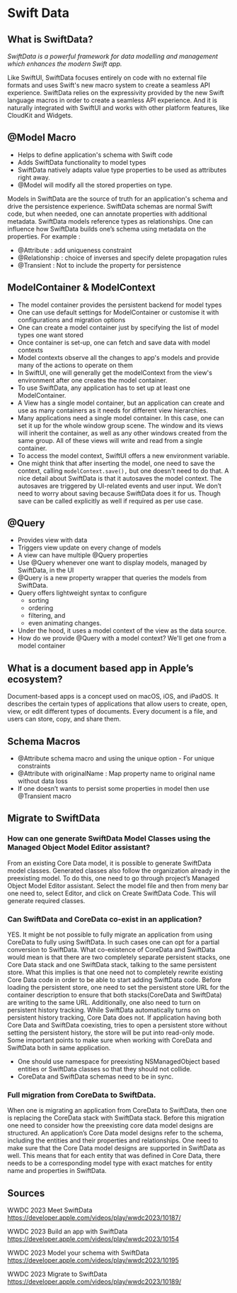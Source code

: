 # Swift Data

## What is SwiftData?

_SwiftData is a powerful framework for data modelling and management which enhances the modern Swift app._

Like SwiftUI, SwiftData focuses entirely on code with no external file formats and uses Swift's new macro system to
create a seamless API experience.
SwiftData relies on the expressivity provided by the new Swift language macros in order to create a seamless API experience.
And it is naturally integrated with SwiftUI and works with other platform features, like CloudKit and Widgets.


## @Model Macro
- Helps to define application's schema with Swift code
- Adds SwiftData functionality to model types
- SwiftData natively adapts value type properties to be used as attributes right away.
- @Model will modify all the stored properties on type.


Models in SwiftData are the source of truth for an application's schema and drive the persistence experience.
SwiftData schemas are normal Swift code, but when needed, one can annotate properties with additional metadata.
SwiftData models reference types as relationships.
One can influence how SwiftData builds one’s schema using metadata on the properties. For example :
- @Attribute : add uniqueness constraint
- @Relationship : choice of inverses and specify delete propagation rules
- @Transient : Not to include the property for persistence

## ModelContainer & ModelContext
- The model container provides the persistent backend for model types
- One can use default settings for ModelContainer or customise it with configurations and migration options
- One can create a model container just by specifying the list of model types one want stored
- Once container is set-up, one can fetch and save data with model contexts
- Model contexts observe all the changes to app's models and provide many of the actions to operate on them
- In SwiftUI, one will generally get the modelContext from the view's environment after one creates the model container.
- To use SwiftData, any application has to set up at least one ModelContainer.
- A View has a single model container, but an application can create and use as many containers as it needs for different view hierarchies.
- Many applications need a single model container. In this case, one can set it up for the whole window group scene. The window and its views will inherit the container, as well as any other windows created from the same group. All of these views will write and read from a single container.
- To access the model context, SwiftUI offers a new environment variable.
- One might think that after inserting the model, one need to save the context, calling `modelContext.save(),` but one doesn't need to do that. A nice detail about SwiftData is that it autosaves the model context. The autosaves are triggered by UI-related events and user input. We don’t need to worry about saving because SwiftData does it for us. Though save can be called explicitly as well if required as per use case.


## @Query
- Provides view with data
- Triggers view update on every change of models
- A view can have multiple @Query properties
- Use @Query whenever one want to display models, managed by SwiftData, in the UI
- @Query is a new property wrapper that queries the models from SwiftData.
- Query offers lightweight syntax to configure 
    - sorting
    - ordering
    - filtering, and 
    - even animating changes.
- Under the hood, it uses a model context of the view as the data source.
- How do we provide @Query with a model context? We'll get one from a model container


## What is a document based app in Apple’s ecosystem?
Document-based apps is a concept used on macOS, iOS, and iPadOS. It describes the certain types of applications that allow users to create, open, view, or edit different types of documents. Every document is a file, and users can store, copy, and share them.



## Schema Macros
- @Attribute schema macro and using the unique option - For unique constraints
- @Attribute with originalName : Map property name to original name without data loss
- If one doesn’t wants to persist some properties in model then use @Transient macro


## Migrate to SwiftData

### How can one generate SwiftData Model Classes using the Managed Object Model Editor assistant?
From an existing Core Data model, it is possible to generate SwiftData model classes. Generated classes also follow the organization already in the preexisting model.
To do this, one need to go through project’s Managed Object Model Editor assistant. Select the model file and then from meny bar one need to, select Editor, and click on Create SwiftData Code.
This will generate required classes.


### Can SwiftData and CoreData co-exist in an application?
YES. It might be not possible to fully migrate an application from using CoreData to fully using SwiftData. In such cases one can opt for a partial conversion to SwiftData. What co-existence of CoreData and SwiftData would mean is that there are two completely separate persistent stacks, one Core Data stack and one SwiftData stack, talking to the same persistent store. What this implies is that one need not to completely rewrite existing Core Data code in order to be able to start adding SwiftData code.
Before loading the persistent store, one need to set the persistent store URL for the container description to ensure that both stacks(CoreData and SwiftData) are writing to the same URL. Additionally, one also need to turn on persistent history tracking. While SwiftData automatically turns on persistent history tracking, Core Data does not.
If application having both Core Data and SwiftData coexisting, tries to open a persistent store without setting the persistent history, the store will be put into read-only mode.
Some important points to make sure when working with CoreData and SwiftData both in same application.
- One should use namespace for preexisting NSManagedObject based entities or SwiftData classes so that they should not collide.
- CoreData and SwiftData schemas need to be in sync.



### Full migration from CoreData to SwiftData.
When one is migrating an application from CoreData to SwiftData, then one is replacing the CoreData stack with SwiftData stack. Before this migration one need to consider how the preexisting core data model designs are structured. An application’s Core Data model designs refer to the schema, including the entities and their properties and relationships.
One need to make sure that the Core Data model designs are supported in SwiftData as well. This means that for each entity that was defined in Core Data, there needs to be a corresponding model type with exact matches for entity name and properties in SwiftData.



## Sources
WWDC 2023
Meet SwiftData
https://developer.apple.com/videos/play/wwdc2023/10187/

WWDC 2023
Build an app with SwiftData
https://developer.apple.com/videos/play/wwdc2023/10154

WWDC 2023
Model your schema with SwiftData
https://developer.apple.com/videos/play/wwdc2023/10195

WWDC 2023
Migrate to SwiftData
https://developer.apple.com/videos/play/wwdc2023/10189/
